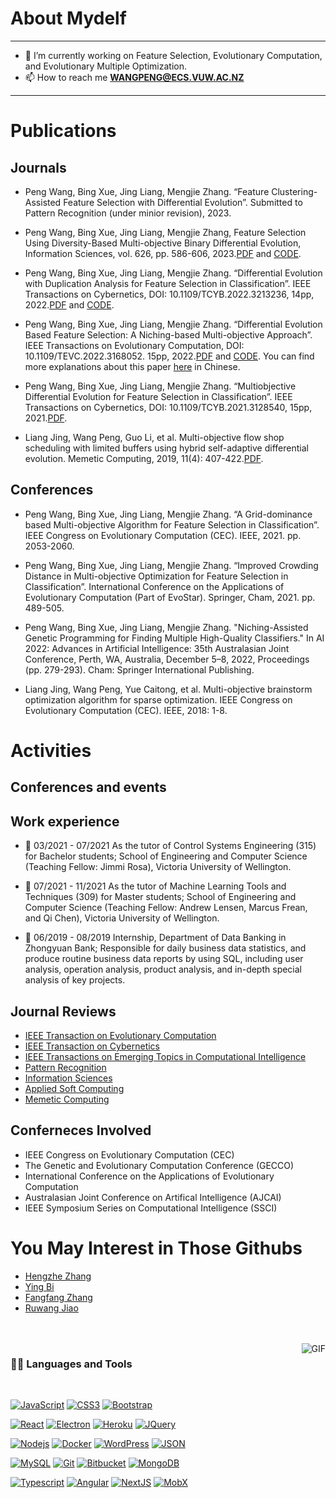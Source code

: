 # About Mydelf
---
- 🔭 I’m currently working on Feature Selection, Evolutionary Computation, and Evolutionary Multiple Optimization.
- 📫 How to reach me **WANGPENG@ECS.VUW.AC.NZ**
---

# Publications
## Journals

* Peng Wang, Bing Xue, Jing Liang, Mengjie Zhang. “Feature Clustering-Assisted Feature Selection with Differential Evolution”. Submitted to Pattern Recognition (under minior revision), 2023.

* Peng Wang, Bing Xue, Jing Liang, Mengjie Zhang, Feature Selection Using Diversity-Based Multi-objective Binary Differential Evolution, Information Sciences, vol. 626, pp. 586-606, 2023.[PDF](https://doi.org/10.1016/j.ins.2022.12.117) and [CODE](https://github.com/penfwang/Inf_Sci_MODE).

* Peng Wang, Bing Xue, Jing Liang, Mengjie Zhang. “Differential Evolution with Duplication Analysis for Feature Selection in Classification”. IEEE Transactions on Cybernetics, DOI: 10.1109/TCYB.2022.3213236, 14pp, 2022.[PDF](https://doi.org/10.1109/TCYB.2022.3213236.) and [CODE](https://github.com/penfwang/NDEDA_CYB).

* Peng Wang, Bing Xue, Jing Liang, Mengjie Zhang. “Differential Evolution Based Feature Selection: A Niching-based Multi-objective Approach”. IEEE Transactions on Evolutionary Computation, DOI: 10.1109/TEVC.2022.3168052. 15pp, 2022.[PDF](https://doi.org/10.1109/TEVC.2022.3168052) and [CODE](https://github.com/penfwang/NMDE). You can find more explanations about this paper [here](https://mp.weixin.qq.com/s/tsw6qfbD3gtBtCF71gVLuA) in Chinese.

* Peng Wang, Bing Xue, Jing Liang, Mengjie Zhang. “Multiobjective Differential Evolution for Feature Selection in Classification”. IEEE Transactions on Cybernetics, DOI: 10.1109/TCYB.2021.3128540, 15pp, 2021.[PDF](https://doi.org/10.1109/TCYB.2021.3128540).

* Liang Jing, Wang Peng, Guo Li, et al. Multi-objective flow shop scheduling with limited buffers using hybrid self-adaptive differential evolution. Memetic Computing, 2019, 11(4): 407-422.[PDF](https://doi.org/10.1007/s12293-019-00290-5).


## Conferences

* Peng Wang, Bing Xue, Jing Liang, Mengjie Zhang. “A Grid-dominance based Multi-objective Algorithm for Feature Selection in Classification”. IEEE Congress on Evolutionary Computation (CEC). IEEE, 2021. pp. 2053-2060.

* Peng Wang, Bing Xue, Jing Liang, Mengjie Zhang. “Improved Crowding Distance in Multi-objective Optimization for Feature Selection in Classification”. International Conference on the Applications of Evolutionary Computation (Part of EvoStar). Springer, Cham, 2021. pp. 489-505.

* Peng Wang, Bing Xue, Jing Liang, Mengjie Zhang. "Niching-Assisted Genetic Programming for Finding Multiple High-Quality Classifiers." In AI 2022: Advances in Artificial Intelligence: 35th Australasian Joint Conference, Perth, WA, Australia, December 5–8, 2022, Proceedings (pp. 279-293). Cham: Springer International Publishing.

* Liang Jing, Wang Peng, Yue Caitong, et al. Multi-objective brainstorm optimization algorithm for sparse optimization. IEEE Congress on Evolutionary Computation (CEC). IEEE, 2018: 1-8.

# Activities

## Conferences and events


## Work experience
- 🔭  03/2021 - 07/2021 As the tutor of Control Systems Engineering (315) for Bachelor students;
School of Engineering and Computer Science (Teaching Fellow: Jimmi Rosa), Victoria University of Wellington.
	
- 🌱 07/2021 - 11/2021 As the tutor of Machine Learning Tools and Techniques (309) for Master students;
School of Engineering and Computer Science (Teaching Fellow: Andrew Lensen, Marcus Frean, and Qi Chen), Victoria University of Wellington.

- 👯 06/2019 - 08/2019 Internship, Department of Data Banking in Zhongyuan Bank;
Responsible for daily business data statistics, and produce routine business data reports by using SQL, including user analysis, operation analysis, product analysis, and in-depth special analysis of key projects.

## Journal Reviews

* [IEEE Transaction on Evolutionary Computation](https://ieeexplore.ieee.org/xpl/RecentIssue.jsp?punumber=4235)
* [IEEE Transaction on Cybernetics](https://ieeexplore.ieee.org/xpl/RecentIssue.jsp?punumber=6221036)
* [IEEE Transactions on Emerging Topics in Computational Intelligence](https://cis.ieee.org/publications/t-emerging-topics-in-ci)
* [Pattern Recognition](https://www.sciencedirect.com/journal/pattern-recognition)
* [Information Sciences](https://www.sciencedirect.com/journal/information-sciences)
* [Applied Soft Computing](https://www.sciencedirect.com/journal/applied-soft-computing)
* [Memetic Computing](https://www.springer.com/journal/12293)

## Conferneces Involved

* IEEE Congress on Evolutionary Computation (CEC)
* The Genetic and Evolutionary Computation Conference (GECCO)
* International Conference on the Applications of Evolutionary Computation
* Australasian Joint Conference on Artifical Intelligence (AJCAI)
* IEEE Symposium Series on Computational Intelligence (SSCI)


# You May Interest in Those Githubs

* [Hengzhe Zhang](https://github.com/hengzhe-zhang)
* [Ying Bi](https://github.com/YingBi92)
* [Fangfang Zhang](https://github.com/fangfang-zhang)
* [Ruwang Jiao](https://github.com/RuwangJiao)


<br />
<br />

  <img align="right" alt="GIF" src="https://media.giphy.com/media/836HiJc7pgzy8iNXCn/giphy.gif" />
  
### 👨‍💻 Languages and Tools

<br />

[![JavaScript](https://img.shields.io/badge/-JavaScript-black?style=flat&logo=javascript&link=https://github.com/BRdhanani)](https://github.com/BRdhanani) 
[![CSS3](https://img.shields.io/badge/-CSS3-1572B6?style=flat&logo=css3&link=https://github.com/BRdhanani)](https://github.com/BRdhanani) 
[![Bootstrap](https://img.shields.io/badge/-Bootstrap-563D7C?style=flat&logo=bootstrap&link=https://github.com/BRdhanani)](https://github.com/BRdhanani) 

[![React](https://img.shields.io/badge/-React-black?style=flat&logo=react&link=https://github.com/BRdhanani)](https://github.com/BRdhanani) 
[![Electron](https://img.shields.io/badge/-Electron-gray?style=flat&logo=electron&link=https://github.com/BRdhanani)](https://github.com/BRdhanani) 
[![Heroku](https://img.shields.io/badge/-Heroku-gray?style=flat&logo=heroku&link=https://github.com/BRdhanani)](https://github.com/BRdhanani) 
[![JQuery](https://img.shields.io/badge/-JQuery-blue?style=flat&logo=jquery&link=https://github.com/BRdhanani)](https://github.com/BRdhanani) 

[![Nodejs](https://img.shields.io/badge/-Nodejs-green?style=flat&logo=Node.js&link=https://github.com/BRdhanani)](https://github.com/BRdhanani) 
[![Docker](https://img.shields.io/badge/-Docker-black?style=flat&logo=docker&link=https://github.com/BRdhanani)](https://github.com/BRdhanani) 
[![WordPress](https://img.shields.io/badge/-WordPress-blue?style=flat&logo=wordpress&link=https://github.com/BRdhanani)](https://github.com/BRdhanani) 
[![JSON](https://img.shields.io/badge/-json-02569B?style=flat&logo=json&link=https://github.com/BRdhanani)](https://github.com/BRdhanani)

[![MySQL](https://img.shields.io/badge/-MySQL-black?style=flat&logo=mysql&link=https://github.com/BRdhanani)](https://github.com/BRdhanani)
[![Git](https://img.shields.io/badge/-Git-black?style=flat&logo=git&link=https://github.com/BRdhanani)](https://github.com/BRdhanani) 
[![Bitbucket](https://img.shields.io/badge/-Bitbucket-blue?style=flat&logo=bitbucket&link=https://github.com/BRdhanani)](https://github.com/BRdhanani)
[![MongoDB](https://img.shields.io/badge/-MongoDB-FCA121?style=flat&logo=mongodb&link=https://github.com/BRdhanani)](https://gitlab.com/BRdhanani) 

[![Typescript](https://img.shields.io/badge/-TypeScript-white?style=flat&logo=typescript&link=https://github.com/BRdhanani)](https://github.com/BRdhanani)
[![Angular](https://img.shields.io/badge/-Angular-red?style=flat&logo=angular&link=https://github.com/BRdhanani)](https://github.com/BRdhanani) 
[![NextJS](https://img.shields.io/badge/-NextJS-black?style=flat&logo=nextjs&link=https://github.com/BRdhanani)](https://github.com/BRdhanani)
[![MobX](https://img.shields.io/badge/-MobX-gray?style=flat&logo=mobx&link=https://github.com/BRdhanani)](https://gitlab.com/BRdhanani) 
